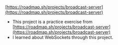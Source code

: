[https://roadmap.sh/projects/broadcast-server](https://roadmap.sh/projects/broadcast-server)

- This project is a practice exercise from [https://roadmap.sh/projects/broadcast-server](https://roadmap.sh/projects/broadcast-server)
- I learned about WebSockets through this project.
